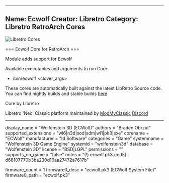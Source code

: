 -----------------------
Name: Ecwolf
Creator: Libretro
Category: Libretro RetroArch Cores
-----------------------
![Libretro Cores](https://modmyclassic.com/wp-content/uploads/2020/06/LibRetroNeoCoresSmall.png)

=== Ecwolf Core for RetroArch ===

Module adds support for Ecwolf

Available executables and arguments to run Core:
- /bin/ecwolf <rom> <clover_args>

These cores are automatically built against the latest LibRetro Source code. You can find nightly builds and stable builds [here](https://modmyclassic.com/hmodcores)

Core by Libretro

Libretro 'Neo' Classic platform maintained by [ModMyClassic](https://modmyclassic.com) [Discord](https://modmyclassic.com/discord)

-----------------------

display_name = "Wolfenstein 3D (ECWolf)"
authors = "Braden Obrzut"
supported_extensions = "wl6|n3d|sod|sdm|wl1|pk3|exe"
corename = "ECWolf"
manufacturer = "Id Software"
categories = "Game"
systemname = "Wolfenstein 3D Game Engine"
systemid = "wolfenstein3d"
database = "Wolfenstein 3D"
license = "BSD|LGPL"
permissions = ""
supports_no_game = "false"
notes = "(!) ecwolf.pk3 (md5): d68107770b3ba230d10aa27472a7617b"

firmware_count = 1
firmware0_desc = "ecwolf.pk3 (ECWolf System File)"
firmware0_path = "ecwolf.pk3"
